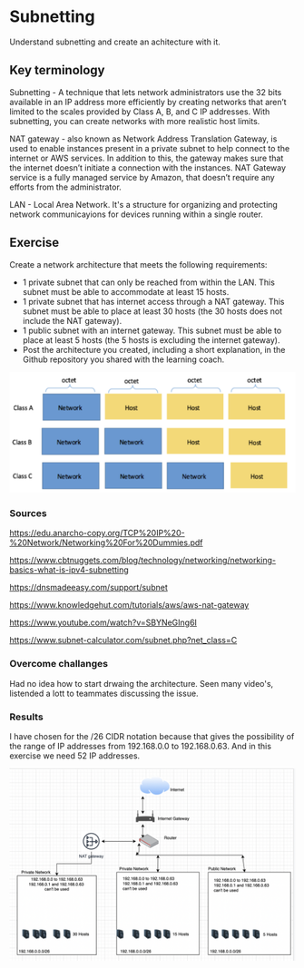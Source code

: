 # Subnetting

Understand subnetting and create an achitecture with it.

## Key terminology

Subnetting - A technique that lets network administrators use the 32 bits available in an IP address more efficiently by creating networks that aren’t limited to the scales provided by Class A, B, and C IP addresses. With subnetting, you can create networks with more realistic host limits.


NAT gateway - also known as Network Address Translation Gateway, is used to enable instances present in a private subnet to help connect to the internet or AWS services. In addition to this, the gateway makes sure that the internet doesn’t initiate a connection with the instances. NAT Gateway service is a fully managed service by Amazon, that doesn’t require any efforts from the administrator.

LAN - Local Area Network. It's a structure for organizing and protecting network communicayions for devices running within a single router.


## Exercise

Create a network architecture that meets the following requirements:

- 1 private subnet that can only be reached from within the LAN. This subnet must be able to accommodate at least 15 hosts.
- 1 private subnet that has internet access through a NAT gateway. This subnet must be able to place at least 30 hosts (the 30 hosts does not include the NAT gateway).
- 1 public subnet with an internet gateway. This subnet must be able to place at least 5 hosts (the 5 hosts is excluding the internet gateway).
- Post the architecture you created, including a short explanation, in the Github repository you shared with the learning coach.

![screenshot](../00_includes/ntw/net6.png)

### Sources

https://edu.anarcho-copy.org/TCP%20IP%20-%20Network/Networking%20For%20Dummies.pdf

https://www.cbtnuggets.com/blog/technology/networking/networking-basics-what-is-ipv4-subnetting

https://dnsmadeeasy.com/support/subnet

https://www.knowledgehut.com/tutorials/aws/aws-nat-gateway

https://www.youtube.com/watch?v=SBYNeGIng6I


https://www.subnet-calculator.com/subnet.php?net_class=C

### Overcome challanges

Had no idea how to start drwaing the architecture. Seen many video's, listended a lott to teammates discussing the issue.

### Results

I have chosen for the /26 CIDR notation because that gives the possibility of the range of IP addresses from 192.168.0.0 to 192.168.0.63. And in this exercise we need 52 IP addresses.

![screenshot](../00_includes/ntw/net61.png)